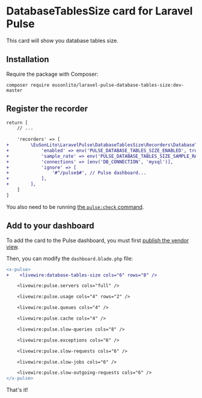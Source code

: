 # DatabaseTablesSize card for Laravel Pulse

This card will show you database tables size.


## Installation

Require the package with Composer:

```shell
composer require eusonlito/laravel-pulse-database-tables-size:dev-master
```

## Register the recorder

```diff
return [
    // ...
    
    'recorders' => [
+        \EuSonLito\LaravelPulse\DatabaseTablesSize\Recorders\DatabaseTablesSizeRecorder::class => [
+            'enabled' => env('PULSE_DATABASE_TABLES_SIZE_ENABLED', true),
+            'sample_rate' => env('PULSE_DATABASE_TABLES_SIZE_SAMPLE_RATE', 1),
+            'connections' => [env('DB_CONNECTION', 'mysql')],
+            'ignore' => [
+                '#^/pulse$#', // Pulse dashboard...
+            ],
+        ],
    ]
]
```

You also need to be running [the `pulse:check` command](https://laravel.com/docs/10.x/pulse#dashboard-cards).

## Add to your dashboard

To add the card to the Pulse dashboard, you must first [publish the vendor view](https://laravel.com/docs/10.x/pulse#dashboard-customization).

Then, you can modify the `dashboard.blade.php` file:

```diff
<x-pulse>
+    <livewire:database-tables-size cols="6" rows="8" />

    <livewire:pulse.servers cols="full" />

    <livewire:pulse.usage cols="4" rows="2" />

    <livewire:pulse.queues cols="4" />

    <livewire:pulse.cache cols="4" />

    <livewire:pulse.slow-queries cols="8" />

    <livewire:pulse.exceptions cols="6" />

    <livewire:pulse.slow-requests cols="6" />

    <livewire:pulse.slow-jobs cols="6" />

    <livewire:pulse.slow-outgoing-requests cols="6" />
</x-pulse>
```

That's it!

